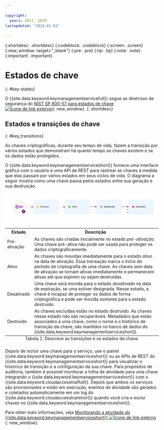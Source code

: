 ```yaml
---

copyright:
  years: 2017, 2019
lastupdated: "2019-01-03"

---
```


{:shortdesc: .shortdesc}
{:codeblock: .codeblock}
{:screen: .screen}
{:new_window: target="_blank"}
{:pre: .pre}
{:tip: .tip}
{:note: .note}
{:important: .important}

# Estados de chave
{: #key-states}

O {{site.data.keyword.keymanagementservicefull}} segue as diretrizes de segurança do [NIST SP 800-57 para estados de chave ![Ícone de link externo](../../../icons/launch-glyph.svg "Ícone de link externo")](http://nvlpubs.nist.gov/nistpubs/SpecialPublications/NIST.SP.800-57pt1r4.pdf){: new_window}.
{: shortdesc}

## Estados e transições de chave
{: #key_transitions}

As chaves criptográficas, durante seu tempo de vida, fazem a transição por vários estados que demonstram há quanto tempo as chaves existem e se os dados
estão protegidos. 

O {{site.data.keyword.keymanagementserviceshort}} fornece uma interface gráfica com o usuário e uma API de REST para rastrear as chaves à medida que elas passam por vários estados em seus ciclos de vida. O diagrama a seguir mostra como uma chave passa pelos estados entre sua geração e sua destruição.

![O diagrama mostra os mesmos componentes que os descritos na tabela de definição a seguir.](../images/key-states_min.svg)

<table>
  <tr>
    <th>Estado</th>
    <th>Descrição</th>
  </tr>
  <tr>
    <td>Pré-ativação</td>
    <td>As chaves são criadas inicialmente no estado <i>pré-ativação</i>. Uma chave pré-ativa não pode ser usada para proteger os dados criptograficamente.</td>
  </tr>
  <tr>
    <td>Ativo</td>
    <td>As chaves são movidas imediatamente para o estado <i>ativo</i> na data de ativação. Essa transação marca o início do período de criptografia de uma chave. As chaves sem data de ativação se tornam ativas imediatamente e permanecem ativas até que expirem ou sejam destruídas.</td>
  </tr>
  <tr>
    <td>Desativado</td>
    <td>Uma chave será movida para o estado <i>desativado</i> na data de expiração, se uma estiver designada. Nesse estado, a chave é incapaz de proteger os dados de forma criptográfica e pode ser movida somente para o estado <i>destruído</i>.</td>
  </tr>
  <tr>
    <td>Destruído</td>
    <td>As chaves excluídas estão no estado <i>destruído</i>. As chaves nesse estado não são recuperáveis. Metadados que estão associados a uma chave, como o nome e o histórico de transição da chave, são mantidos no banco de dados do {{site.data.keyword.keymanagementserviceshort}}.</td>
  </tr>
  <caption style="caption-side:bottom;">Tabela 1. Descreve as transições e os estados da chave.</caption>
</table>

Depois de incluir uma chave para o serviço, use o painel {{site.data.keyword.keymanagementserviceshort}} ou as APIs de REST do {{site.data.keyword.keymanagementserviceshort}} para visualizar o histórico de transição e a configuração da sua chave. Para propósitos de auditoria, também é possível monitorar a trilha de atividade para uma chave integrando o {{site.data.keyword.keymanagementserviceshort}} com o {{site.data.keyword.cloudaccesstrailfull}}. Depois que ambos os serviços são provisionados e estão em execução, eventos de atividade são gerados e coletados automaticamente em um log do {{site.data.keyword.cloudaccesstrailshort}} quando você cria e exclui chaves no {{site.data.keyword.keymanagementserviceshort}}. 

Para obter mais informações, veja [Monitorando a atividade do {{site.data.keyword.keymanagementserviceshort}} ![Ícone de link externo](../../../icons/launch-glyph.svg "Ícone de link externo")](/docs/services/cloud-activity-tracker/services/security_svcs.html#key_protect){: new_window}.
